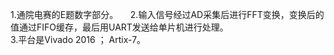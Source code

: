 1.通院电赛的E题数字部分。    
2.输入信号经过AD采集后进行FFT变换，变换后的值通过FIFO缓存，最后用UART发送给单片机进行处理。     
3.平台是Vivado 2016 ； Artix-7。
